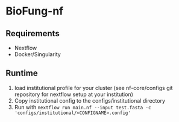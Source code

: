 # BioFung-nf
## Requirements
* Nextflow
* Docker/Singularity

## Runtime
1. load institutional profile for your cluster (see nf-core/configs git repository for nextflow setup at your institution)
2. Copy institutional config to the configs/institutional directory
3. Run with `nextflow run main.nf --input test.fasta -c 'configs/institutional/<CONFIGNAME>.config'`
